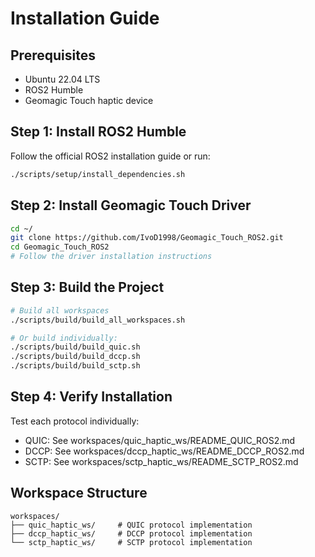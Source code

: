 # Installation Guide

## Prerequisites

- Ubuntu 22.04 LTS
- ROS2 Humble
- Geomagic Touch haptic device

## Step 1: Install ROS2 Humble

Follow the official ROS2 installation guide or run:
```bash
./scripts/setup/install_dependencies.sh
```

## Step 2: Install Geomagic Touch Driver

```bash
cd ~/
git clone https://github.com/IvoD1998/Geomagic_Touch_ROS2.git
cd Geomagic_Touch_ROS2
# Follow the driver installation instructions
```

## Step 3: Build the Project

```bash
# Build all workspaces
./scripts/build/build_all_workspaces.sh

# Or build individually:
./scripts/build/build_quic.sh
./scripts/build/build_dccp.sh
./scripts/build/build_sctp.sh
```

## Step 4: Verify Installation

Test each protocol individually:
- QUIC: See workspaces/quic_haptic_ws/README_QUIC_ROS2.md
- DCCP: See workspaces/dccp_haptic_ws/README_DCCP_ROS2.md  
- SCTP: See workspaces/sctp_haptic_ws/README_SCTP_ROS2.md

## Workspace Structure

```
workspaces/
├── quic_haptic_ws/     # QUIC protocol implementation
├── dccp_haptic_ws/     # DCCP protocol implementation
└── sctp_haptic_ws/     # SCTP protocol implementation
```
